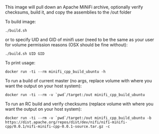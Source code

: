 This image will pull down an Apache MiNiFi archive, optionally verify checksums, build it, and copy the assemblies to the /out folder

To build image:

```
./build.sh
```

or to specify UID and GID of minifi user (need to be the same as your user for volume permission reasons (OSX should be fine without):

```
./build.sh UID GID
```

To print usage:
```
docker run -ti --rm minifi_cpp_build_ubuntu -h
```

To run a build of current master (no args, replace volume with where you want the output on your host system):
```
docker run -ti --rm -v `pwd`/target:/out minifi_cpp_build_ubuntu
```

To run an RC build and verify checksums (replace volume with where you want the output on your host system):
```
docker run -ti --rm -v `pwd`/target:/out minifi_cpp_build_ubuntu -b https://dist.apache.org/repos/dist/dev/nifi/nifi-minifi-cpp/0.0.1/nifi-minifi-cpp-0.0.1-source.tar.gz -c
```
